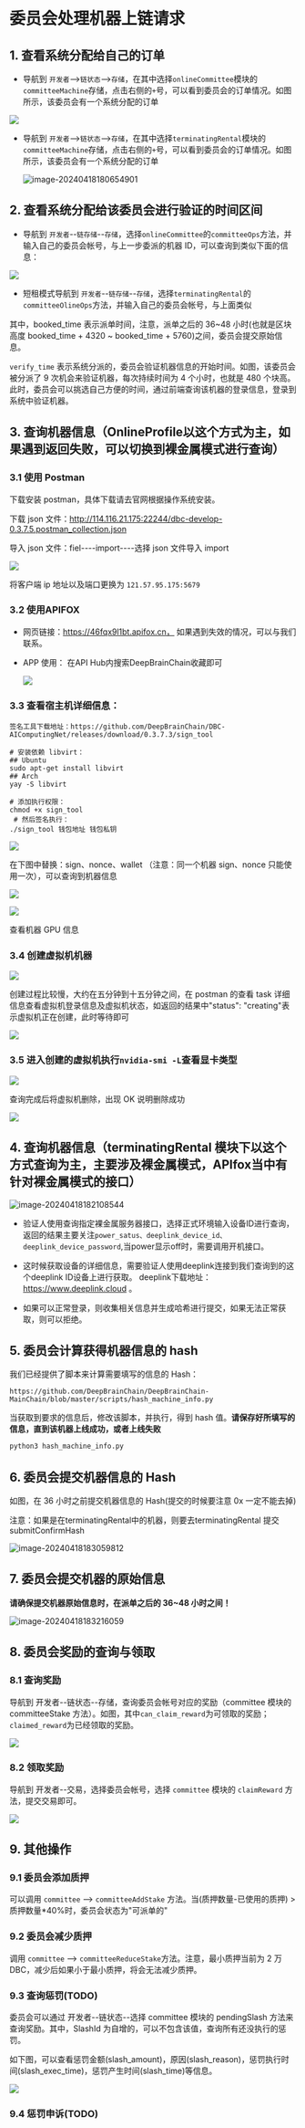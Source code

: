 # 委员会处理机器上链请求

## 1. 查看系统分配给自己的订单

+ 导航到 `开发者`-->`链状态`-->`存储`，在其中选择`onlineCommittee`模块的`committeeMachine`存储，点击右侧的`+`号，可以看到委员会的订单情况。如图所示，该委员会有一个系统分配的订单

![](./assets/machine_verification.assets/image-20210601164137286.png)

+ 导航到 `开发者`-->`链状态`-->`存储`，在其中选择`terminatingRental`模块的`committeeMachine`存储，点击右侧的`+`号，可以看到委员会的订单情况。如图所示，该委员会有一个系统分配的订单

  ![image-20240418180654901](./assets/Machine_verification.assets/image-20240418180654901.png)

## 2. 查看系统分配给该委员会进行验证的时间区间

+ 导航到 `开发者`--`链存储`--`存储`，选择`onlineCommittee`的`committeeOps`方法，并输入自己的委员会帐号，与上一步委派的机器 ID，可以查询到类似下面的信息：

![](./assets/machine_verification.assets/image-20210601164631426.png)

+ 短租模式导航到 `开发者`--`链存储`--`存储`，选择`terminatingRental`的`committeeOlineOps`方法，并输入自己的委员会帐号，与上面类似

其中，booked_time 表示派单时间，注意，派单之后的 36~48 小时(也就是区块高度 booked_time + 4320 ~ booked_time + 5760)之间，委员会提交原始信息。

`verify_time` 表示系统分派的，委员会验证机器信息的开始时间。如图，该委员会被分派了 9 次机会来验证机器，每次持续时间为 4 个小时，也就是 480 个块高。此时，委员会可以挑选自己方便的时间，通过前端查询该机器的登录信息，登录到系统中验证机器。

## 3. 查询机器信息（OnlineProfile以这个方式为主，如果遇到返回失败，可以切换到裸金属模式进行查询）

### 3.1 使用 Postman

下载安装 postman，具体下载请去官网根据操作系统安装。

下载 json 文件：http://114.116.21.175:22244/dbc-develop-0.3.7.5.postman_collection.json

导入 json 文件：fiel----import----选择 json 文件导入 import

![](./assets/machine_verification.assets/133870420-b790637c-cab6-44f9-ba00-493eadc951cd.png)

将客户端 ip 地址以及端口更换为 `121.57.95.175:5679`

### 3.2  使用APIFOX

+ 网页链接：https://46fqx9l1bt.apifox.cn， 如果遇到失效的情况，可以与我们联系。

+ APP 使用： 在API Hub内搜索DeepBrainChain收藏即可

  ![](./assets/machine_verification.assets/apifox.jpg)

### 3.3 查看宿主机详细信息：

```shell
签名工具下载地址：https://github.com/DeepBrainChain/DBC-AIComputingNet/releases/download/0.3.7.3/sign_tool

# 安装依赖 libvirt：
## Ubuntu
sudo apt-get install libvirt
## Arch
yay -S libvirt

# 添加执行权限：
chmod +x sign_tool
 # 然后签名执行：
./sign_tool 钱包地址 钱包私钥
```

![](./assets/machine_verification.assets/133870889-61976abb-ae6b-4cd6-97e3-9e9205745346.png)

在下图中替换：sign、nonce、wallet （注意：同一个机器 sign、nonce 只能使用一次），可以查询到机器信息

![](./assets/machine_verification.assets/133870573-04dbcb84-9112-4837-b8e4-20db8538c079.png)

![](./assets/machine_verification.assets/133871452-06dde25a-9691-44dc-b35b-124dbece44fd.png)

查看机器 GPU 信息

### 3.4 创建虚拟机机器

![](./assets/machine_verification.assets/test_create.png)

创建过程比较慢，大约在五分钟到十五分钟之间，在 postman 的查看 task 详细信息查看虚拟机登录信息及虚拟机状态，如返回的结果中"status": "creating"表示虚拟机正在创建，此时等待即可

![](./assets/machine_verification.assets/task_info.png)

### 3.5 进入创建的虚拟机执行`nvidia-smi -L`查看显卡类型

![](./assets/machine_verification.assets/nvidia.png)

查询完成后将虚拟机删除，出现 OK 说明删除成功

![](./assets/machine_verification.assets/delete.png)

## 4. 查询机器信息（terminatingRental 模块下以这个方式查询为主，主要涉及裸金属模式，APIfox当中有针对裸金属模式的接口）

![image-20240418182108544](./assets/Machine_verification.assets/image-20240418182108544.png)

+ 验证人使用查询指定裸金属服务器接口，选择正式环境输入设备ID进行查询，返回的结果主要关注```power_satus、deeplink_device_id、deeplink_device_password```,当power显示off时，需要调用开机接口。

+ 这时候获取设备的详细信息，需要验证人使用deeplink连接到我们查询到的这个deeplink ID设备上进行获取。 deeplink下载地址： https://www.deeplink.cloud 。 

+ 如果可以正常登录，则收集相关信息并生成哈希进行提交，如果无法正常获取，则可以拒绝。

  

## 5. 委员会计算获得机器信息的 hash

我们已经提供了脚本来计算需要填写的信息的 Hash：

`https://github.com/DeepBrainChain/DeepBrainChain-MainChain/blob/master/scripts/hash_machine_info.py`

当获取到要求的信息后，修改该脚本，并执行，得到 hash 值。**请保存好所填写的信息，直到该机器上线成功，或者上线失败**

```bash
python3 hash_machine_info.py
```

## 6. 委员会提交机器信息的 Hash

如图，在 36 小时之前提交机器信息的 Hash(提交的时候要注意 0x 一定不能去掉)

注意：如果是在terminatingRental中的机器，则要去terminatingRental 提交submitConfirmHash

![image-20240418183059812](./assets/Machine_verification.assets/image-20240418183059812.png)

## 7. 委员会提交机器的原始信息

**请确保提交机器原始信息时，在派单之后的 36~48 小时之间！**

![image-20240418183216059](./assets/Machine_verification.assets/image-20240418183216059.png)

## 8. 委员会奖励的查询与领取

### 8.1 查询奖励

导航到 开发者--链状态--存储，查询委员会帐号对应的奖励（committee 模块的 committeeStake 方法）。如图，其中`can_claim_reward`为可领取的奖励；`claimed_reward`为已经领取的奖励。

![](./assets/machine_verification.assets/image-20211020112744070.png)

### 8.2 领取奖励

导航到 开发者--交易，选择委员会帐号，选择 `committee` 模块的 `claimReward` 方法，提交交易即可。

![](./assets/machine_verification.assets/image-20211020112948942.png)

## 9. 其他操作

### 9.1 委员会添加质押

可以调用 `committee` --> `committeeAddStake` 方法。当(质押数量-已使用的质押) > 质押数量\*40%时，委员会状态为"可派单的"

### 9.2 委员会减少质押

调用 `committee` --> `committeeReduceStake`方法。注意，最小质押当前为 2 万 DBC，减少后如果小于最小质押，将会无法减少质押。

### 9.3 查询惩罚(TODO)

委员会可以通过 开发者--链状态--选择 committee 模块的 pendingSlash 方法来查询奖励。其中，SlashId 为自增的，可以不包含该值，查询所有还没执行的惩罚。

如下图，可以查看惩罚金额(slash_amount)，原因(slash_reason)，惩罚执行时间(slash_exec_time)，惩罚产生时间(slash_time)等信息。

![](./assets/machine_verification.assets/image-20211020113330231.png)

### 9.4 惩罚申诉(TODO)
